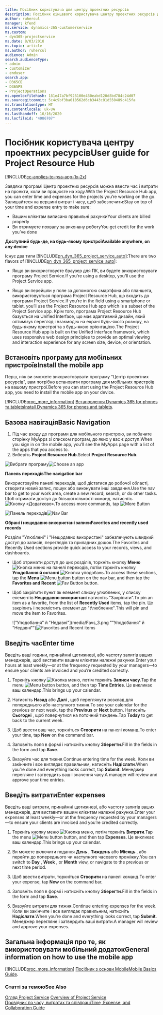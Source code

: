 ```yaml
---
title: Посібник користувача для центру проектних ресурсів
description: Посібник кінцевого користувача центру проектних ресурсів для Project Service
author: ruhercul
manager: kfend
ms.service: dynamics-365-customerservice
ms.custom:
- dyn365-projectservice
ms.date: 8/03/2018
ms.topic: article
ms.author: ruhercul
audience: Admin
search.audienceType:
- admin
- customizer
- enduser
search.app:
- D365CE
- D365PS
- ProjectOperations
ms.openlocfilehash: 181e47a7bf923100e480eabd120d8bd784c24d07
ms.sourcegitcommit: 5c4c9bf3ba018562d6cb3443c01d550489c415fa
ms.translationtype: HT
ms.contentlocale: uk-UA
ms.lasthandoff: 10/16/2020
ms.locfileid: "4086707"
---
```

# <a name="user-guide-for-project-resource-hub"></a><span data-ttu-id="77778-103">Посібник користувача центру проектних ресурсів</span><span class="sxs-lookup"><span data-stu-id="77778-103">User guide for Project Resource Hub</span></span>

[!INCLUDE[cc-applies-to-psa-app-1x-2x](../includes/cc-applies-to-psa-app-1x-2x.md)]

<span data-ttu-id="77778-104">Завдяки програмі Центр проектних ресурсів можна ввести час і витрати на проекти, коли ви працюєте на ходу.</span><span class="sxs-lookup"><span data-stu-id="77778-104">With the Project Resource Hub app, you can enter time and expenses for the projects you’re working on the go.</span></span> <span data-ttu-id="77778-105">Залишайтеся на вершині витрат і часу, щоб забезпечити:</span><span class="sxs-lookup"><span data-stu-id="77778-105">Stay on top of your time and expense entry to make sure:</span></span>

- <span data-ttu-id="77778-106">Вашим клієнтам виписано правильні рахунки</span><span class="sxs-lookup"><span data-stu-id="77778-106">Your clients are billed properly</span></span>
- <span data-ttu-id="77778-107">Ви отримуєте похвалу за виконану роботу</span><span class="sxs-lookup"><span data-stu-id="77778-107">You get credit for the work you’ve done</span></span>

<span data-ttu-id="77778-108">**Доступний будь-де, на будь-якому пристрої**</span><span class="sxs-lookup"><span data-stu-id="77778-108">**Available anywhere, on any device**</span></span>

<span data-ttu-id="77778-109">Існує два типи [!INCLUDE[pn_dyn_365_project_service_auto](../includes/pn-dyn-365-project-service-auto.md)]:</span><span class="sxs-lookup"><span data-stu-id="77778-109">There are two flavors of [!INCLUDE[pn_dyn_365_project_service_auto](../includes/pn-dyn-365-project-service-auto.md)]:</span></span> 

- <span data-ttu-id="77778-110">Якщо ви використовуєте браузер для ПК, ви будете використовувати програму Project Service.</span><span class="sxs-lookup"><span data-stu-id="77778-110">If you're using a desktop, you'll use the Project Service app.</span></span> 

- <span data-ttu-id="77778-111">Якщо ви перейшли у поле за допомогою смартфона або планшета, використовується програма Project Resource Hub, що входить до програми Project Service.</span><span class="sxs-lookup"><span data-stu-id="77778-111">If you’re in the field using a smartphone or tablet, you’ll use the Project Resource Hub app which is a subset of the Project Service  app.</span></span> <span data-ttu-id="77778-112">Крім того, програма Project Resource Hub базується на Unified Interface, що має адаптивний дизайн, який оптимізує перегляд і взаємодію на екрані будь-якого розміру, на будь-якому пристрої та з будь-якою орієнтацією.</span><span class="sxs-lookup"><span data-stu-id="77778-112">The Project Resource Hub app is built on the Unified Interface framework, which uses responsive web design principles to provide an optimal viewing and interaction experience for any screen size, device, or orientation.</span></span> 


## <a name="install-the-mobile-app"></a><span data-ttu-id="77778-113">Встановіть програму для мобільних пристроїв</span><span class="sxs-lookup"><span data-stu-id="77778-113">Install the mobile app</span></span>
<span data-ttu-id="77778-114">Перш, ніж ви зможете використовувати програму "Центр проектних ресурсів", вам потрібно встановити програму для мобільних пристроїв на вашому пристрої.</span><span class="sxs-lookup"><span data-stu-id="77778-114">Before you can start using the Project Resource Hub app, you need to install the mobile app on your device.</span></span> 

[!INCLUDE[proc_more_information](../includes/proc-more-information.md)] <span data-ttu-id="77778-115">[Встановлення Dynamics 365 for phones та tablets](https://docs.microsoft.com/dynamics365/mobile-app/install-dynamics-365-for-phones-and-tablets)</span><span class="sxs-lookup"><span data-stu-id="77778-115">[Install Dynamics 365 for phones and tablets](https://docs.microsoft.com/dynamics365/mobile-app/install-dynamics-365-for-phones-and-tablets).</span></span>

## <a name="basic-navigation"></a><span data-ttu-id="77778-116">Базова навігація</span><span class="sxs-lookup"><span data-stu-id="77778-116">Basic Navigation</span></span>
1.  <span data-ttu-id="77778-117">Під час входу до програми для мобільного пристрою, ви побачите сторінку MyApps зі списком програм, до яких у вас є доступ.</span><span class="sxs-lookup"><span data-stu-id="77778-117">When you sign in on the mobile app, you’ll see the MyApps page with a list of the apps that you access to.</span></span> 
2.  <span data-ttu-id="77778-118">Виберіть **Project Resource Hub**.</span><span class="sxs-lookup"><span data-stu-id="77778-118">Select **Project Resource Hub**.</span></span>

<span data-ttu-id="77778-119">![Вибрати програму](media/chooseApp_1.png "Вибрати програму")</span><span class="sxs-lookup"><span data-stu-id="77778-119">![Choose an app](media/chooseApp_1.png "Choose an app")</span></span>

<span data-ttu-id="77778-120">**Панель переходів**</span><span class="sxs-lookup"><span data-stu-id="77778-120">**The navigation bar**</span></span>

<span data-ttu-id="77778-121">Використовуйте панелі переходів, щоб дістатися до робочої області, створити новий запис, пошук або виконувати інші завдання.</span><span class="sxs-lookup"><span data-stu-id="77778-121">Use the nav bar to get to your work area, create a new record, search, or do other tasks.</span></span> <span data-ttu-id="77778-122">Щоб отримати доступ до більшої кількості команд, натисніть ![Кнопку «Додатково»](media/MoreButton.png "Кнопка «Додатково»").</span><span class="sxs-lookup"><span data-stu-id="77778-122">To access more commands, tap ![More Button](media/MoreButton.png "More Button")</span></span>

<span data-ttu-id="77778-123">![Панель переходів](media/NavBar_2.png "Панель переходів")</span><span class="sxs-lookup"><span data-stu-id="77778-123">![Nav Bar](media/NavBar_2.png "Nav Bar")</span></span>

<span data-ttu-id="77778-124">**Обрані і нещодавно використані записи**</span><span class="sxs-lookup"><span data-stu-id="77778-124">**Favorites and recently used records**</span></span>

<span data-ttu-id="77778-125">Розділи "Улюблені" і "Нещодавно використані" забезпечують швидкий доступ до записів, переглядів та приладних дошок.</span><span class="sxs-lookup"><span data-stu-id="77778-125">The Favorites and Recently Used sections provide quick access to your records, views, and dashboards.</span></span> 

- <span data-ttu-id="77778-126">Щоб отримати доступ до цих розділів, торкніть кнопку **Меню** ![Кнопка меню](media/MenuButton.png "Кнопка меню") на панелі переходів, потім торкніть кнопку **Уподобання й останні** ![Кнопка уподобань](media/FavButton.png "Кнопка вподобань").</span><span class="sxs-lookup"><span data-stu-id="77778-126">To access these sections, tap the **Menu** ![Menu button](media/MenuButton.png "Menu button") button on the nav bar, and then tap the **Favorites and Recent** ![Fav Button](media/FavButton.png "Fav Button") button.</span></span>

- <span data-ttu-id="77778-127">Щоб закріпити пункт як елемент списку улюблених, у списку елементів **Нещодавно використані** натисніть "Закріпити".</span><span class="sxs-lookup"><span data-stu-id="77778-127">To pin an item as a favorite, from the list of **Recently Used** items, tap the pin.</span></span> <span data-ttu-id="77778-128">Це закріпить і перемістить елемент до "Улюблених".</span><span class="sxs-lookup"><span data-stu-id="77778-128">This will pin and move the item to Favorites.</span></span>

  <span data-ttu-id="77778-129">!["Уподобання" й "Недавні"](media/Favs_3.png ""Уподобання" й "Недавні"")</span><span class="sxs-lookup"><span data-stu-id="77778-129">![Favorites and Recent items](media/Favs_3.png "Favorites and Recent items")</span></span>
 
## <a name="enter-time"></a><span data-ttu-id="77778-130">Введіть час</span><span class="sxs-lookup"><span data-stu-id="77778-130">Enter time</span></span>
<span data-ttu-id="77778-131">Введіть ваші години, принаймні щотижневі, або частоту запитів ваших менеджерів, щоб виставити вашим клієнтам належні рахунки.</span><span class="sxs-lookup"><span data-stu-id="77778-131">Enter your hours at least weekly—or at the frequency requested by your managers—to ensure your clients are invoiced and you’re credited correctly.</span></span>

1. <span data-ttu-id="77778-132">Торкніть кнопку ![Кнопка меню](media/MenuButton.png "Кнопка меню"), потім торкніть **Записи часу**.</span><span class="sxs-lookup"><span data-stu-id="77778-132">Tap the menu ![Menu button](media/MenuButton.png "Menu button") button, and then tap **Time Entries**.</span></span> <span data-ttu-id="77778-133">Це викликає ваш календар.</span><span class="sxs-lookup"><span data-stu-id="77778-133">This brings up your calendar.</span></span>

2. <span data-ttu-id="77778-134">Натисніть **Назад** або **Далі** , щоб переглянути розклад для попереднього або наступного тижня.</span><span class="sxs-lookup"><span data-stu-id="77778-134">To see your calendar for the previous or next week, tap the **Previous** or **Next** button.</span></span> <span data-ttu-id="77778-135">Натисніть **Сьогодні** , щоб повернутися на поточний тиждень.</span><span class="sxs-lookup"><span data-stu-id="77778-135">Tap **Today** to get back to the current week.</span></span>

3. <span data-ttu-id="77778-136">Щоб ввести ваш час, торкніться **Створити** на панелі команд.</span><span class="sxs-lookup"><span data-stu-id="77778-136">To enter your time, tap **New** on the command bar.</span></span> 

4. <span data-ttu-id="77778-137">Заповніть поля в формі і натисніть кнопку **Зберегти**.</span><span class="sxs-lookup"><span data-stu-id="77778-137">Fill in the fields in the form and tap **Save**.</span></span>

5. <span data-ttu-id="77778-138">Вказуйте час для тижня.</span><span class="sxs-lookup"><span data-stu-id="77778-138">Continue entering time for the week.</span></span> <span data-ttu-id="77778-139">Коли ви закінчите і все виглядає правильним, натисніть **Надіслати**.</span><span class="sxs-lookup"><span data-stu-id="77778-139">When you’re done and everything looks correct, tap **Submit**.</span></span> <span data-ttu-id="77778-140">Менеджер перегляне і затвердить ваш і значення часу.</span><span class="sxs-lookup"><span data-stu-id="77778-140">A manager will review and approve your time entries.</span></span>

## <a name="enter-expenses"></a><span data-ttu-id="77778-141">Введіть витрати</span><span class="sxs-lookup"><span data-stu-id="77778-141">Enter expenses</span></span> 
<span data-ttu-id="77778-142">Введіть ваші витрати, принаймні щотижневі, або частоту запитів ваших менеджерів, для виставити вашим клієнтам належні рахунки.</span><span class="sxs-lookup"><span data-stu-id="77778-142">Enter your expenses at least weekly—or at the frequency requested by your managers—to ensure your clients are invoiced and you’re credited correctly.</span></span>

1. <span data-ttu-id="77778-143">Торкніть кнопку меню ![Кнопка меню](media/MenuButton.png "Кнопка меню"), потім торкніть **Витрати**.</span><span class="sxs-lookup"><span data-stu-id="77778-143">Tap the menu ![Menu button](media/MenuButton.png "Menu button") button, and then tap **Expenses**.</span></span> <span data-ttu-id="77778-144">Це викликає ваш календар.</span><span class="sxs-lookup"><span data-stu-id="77778-144">This brings up your calendar.</span></span>

2. <span data-ttu-id="77778-145">Ви можете включити подання **День** , **Тиждень** або **Місяць** , або перейти до попереднього чи наступного часового проміжку.</span><span class="sxs-lookup"><span data-stu-id="77778-145">You can switch to **Day** , **Week** , or **Month** view, or navigate to the previous or next time period.</span></span> 

3. <span data-ttu-id="77778-146">Щоб ввести витрати, торкніться **Створити** на панелі команд.</span><span class="sxs-lookup"><span data-stu-id="77778-146">To enter your expense, tap **New** on the command bar.</span></span> 

4. <span data-ttu-id="77778-147">Заповніть поля в формі і натисніть кнопку **Зберегти**.</span><span class="sxs-lookup"><span data-stu-id="77778-147">Fill in the fields in the form and tap **Save**.</span></span>

5. <span data-ttu-id="77778-148">Вказуйте витрати для тижня.</span><span class="sxs-lookup"><span data-stu-id="77778-148">Continue entering expenses for the week.</span></span> <span data-ttu-id="77778-149">Коли ви закінчите і все виглядає правильним, натисніть **Надіслати**.</span><span class="sxs-lookup"><span data-stu-id="77778-149">When you’re done and everything looks correct, tap **Submit**.</span></span> <span data-ttu-id="77778-150">Менеджер перегляне і затвердить ваші витрати.</span><span class="sxs-lookup"><span data-stu-id="77778-150">A manager will review and approve your expenses.</span></span>

## <a name="general-information-on-how-to-use-the-mobile-app"></a><span data-ttu-id="77778-151">Загальна інформація про те, як використовувати мобільний додаток</span><span class="sxs-lookup"><span data-stu-id="77778-151">General information on how to use the mobile app</span></span> 
[!INCLUDE[proc_more_information](../includes/proc-more-information.md)] <span data-ttu-id="77778-152">[Посібник з основи Mobile](https://docs.microsoft.com/dynamics365/mobile-app/dynamics-365-phones-tablets-users-guide)</span><span class="sxs-lookup"><span data-stu-id="77778-152">[Mobile Basics Guide](https://docs.microsoft.com/dynamics365/mobile-app/dynamics-365-phones-tablets-users-guide).</span></span>

### <a name="see-also"></a><span data-ttu-id="77778-153">Статті за темою</span><span class="sxs-lookup"><span data-stu-id="77778-153">See Also</span></span>  
 <span data-ttu-id="77778-154">[Огляд Project Service](../psa/overview.md) </span><span class="sxs-lookup"><span data-stu-id="77778-154">[Overview of Project Service](../psa/overview.md) </span></span>  
 [<span data-ttu-id="77778-155">Провідник по часу, витратах та співпраці</span><span class="sxs-lookup"><span data-stu-id="77778-155">Time, Expense, and Collaboration Guide</span></span>](../psa/time-expense-collaboration-guide.md)   
 
